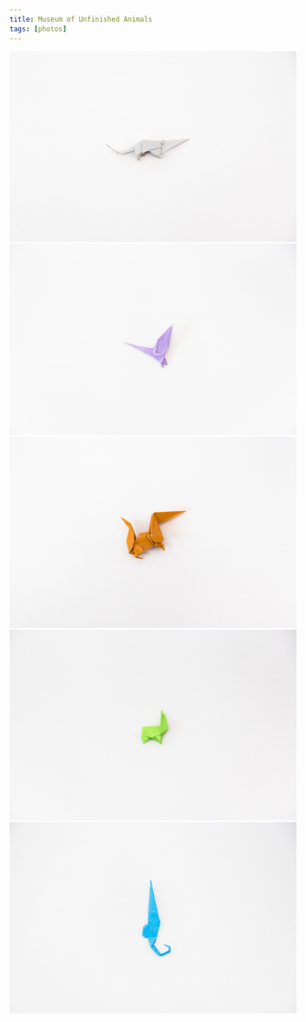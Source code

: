```yaml
---
title: Museum of Unfinished Animals
tags: [photos]
---
```


![](1.jpg)
![](2.jpg)
![](3.jpg)
![](4.jpg)
![](5.jpg)
